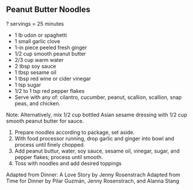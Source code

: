 ## Peanut Butter Noodles

? servings = 25 minutes

* 1 lb udon or spaghetti
* 1 small garlic clove
* 1-in piece peeled fresh ginger
* 1/2 cup smooth peanut butter
* 2/3 cup warm water
* 2 tbsp soy sauce
* 1 tbsp sesame oil
* 1 tbsp red wine or cider vinegar
* 1 tsp sugar
* 1/2 to 1 tsp red pepper flakes
* Serve with any of: cilantro, cucumber, peanut, scallion, scallion, snap peas, and chicken.

Note: Alternatively, mix 1/2 cup bottled Asian sesame dressing with 1/2 cup smooth peanut butter for sauce.

1. Prepare noodles according to package, set aside.
2. With food processor running, drop garlic and ginger into bowl and process until finely chopped.
3. Add peanut buttur, water, soy sauce, sesame oil, vinegar, sugar, and pepper flakes; process until smooth.
4. Toss with noodles and add desired toppings

Adapted from Dinner: A Love Story by Jenny Rosenstrach
Adapted from Time for Dinner by Pilar Guzmán, Jenny Rosenstrach, and Alanna Stang
